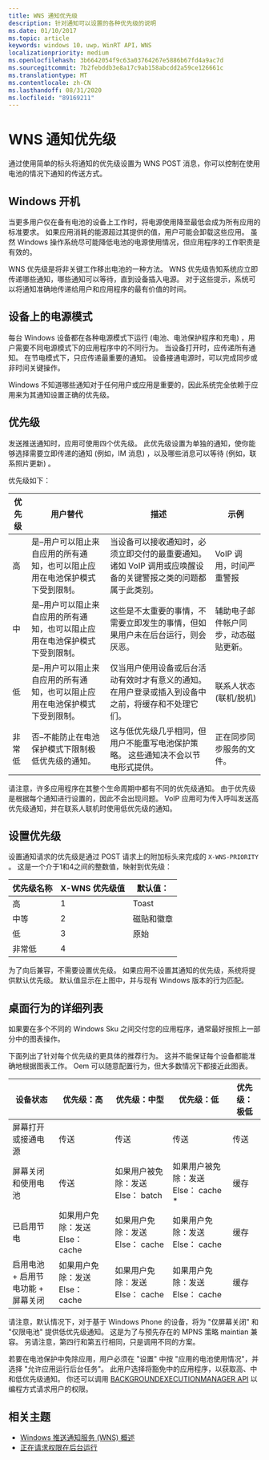 ```yaml
---
title: WNS 通知优先级
description: 针对通知可以设置的各种优先级的说明
ms.date: 01/10/2017
ms.topic: article
keywords: windows 10，uwp，WinRT API，WNS
localizationpriority: medium
ms.openlocfilehash: 3b6642054f9c63a03764267e5886b67fd4a9ac7d
ms.sourcegitcommit: 7b2febddb3e8a17c9ab158abcdd2a59ce126661c
ms.translationtype: MT
ms.contentlocale: zh-CN
ms.lasthandoff: 08/31/2020
ms.locfileid: "89169211"
---
```

# <a name="wns-notification-priorities"></a>WNS 通知优先级
通过使用简单的标头将通知的优先级设置为 WNS POST 消息，你可以控制在使用电池的情况下通知的传送方式。

## <a name="power-on-windows"></a>Windows 开机
当更多用户仅在备有电池的设备上工作时，将电源使用降至最低会成为所有应用的标准要求。 如果应用消耗的能源超过其提供的值，用户可能会卸载这些应用。 虽然 Windows 操作系统尽可能降低电池的电源使用情况，但应用程序的工作职责是有效的。 

WNS 优先级是将非关键工作移出电池的一种方法。 WNS 优先级告知系统应立即传递哪些通知，哪些通知可以等待，直到设备插入电源。 对于这些提示，系统可以将通知准确地传递给用户和应用程序的最有价值的时间。 

## <a name="power-modes-on-the-device"></a>设备上的电源模式
每台 Windows 设备都在各种电源模式下运行 (电池、电池保护程序和充电) ，用户需要不同电源模式下的应用程序中的不同行为。 当设备打开时，应传递所有通知。 在节电模式下，只应传递最重要的通知。 设备接通电源时，可以完成同步或非时间关键操作。

Windows 不知道哪些通知对于任何用户或应用是重要的，因此系统完全依赖于应用来为其通知设置正确的优先级。 

## <a name="priorities"></a>优先级
发送推送通知时，应用可使用四个优先级。 此优先级设置为单独的通知，使你能够选择需要立即传递的通知 (例如，IM 消息) ，以及哪些消息可以等待 (例如，联系照片更新) 。

优先级如下： 

|    优先级    |    用户替代    |    描述    |    示例    |
|----------------|---------------------|-------------------|---------------|
|    高    |    是–用户可以阻止来自应用的所有通知，也可以阻止应用在电池保护模式下受到限制。    |    当设备可以接收通知时，必须立即交付的最重要通知。 诸如 VoIP 调用或应唤醒设备的关键警报之类的问题都属于此类别。    |    VoIP 调用，时间严重警报    |
|    中    |    是–用户可以阻止来自应用的所有通知，也可以阻止应用在电池保护模式下受到限制。    |    这些是不太重要的事情，不需要立即发生的事情，但如果用户未在后台运行，则会厌恶。    |    辅助电子邮件帐户同步，动态磁贴更新。    |
|    低    |    是–用户可以阻止来自应用的所有通知，也可以阻止应用在电池保护模式下受到限制。    |    仅当用户使用设备或后台活动有效时才有意义的通知。 在用户登录或插入到设备中之前，将缓存和不处理它们。    |    联系人状态 (联机/脱机)     |
|    非常低     |    否–不能防止在电池保护模式下限制极低优先级的通知。    |    这与低优先级几乎相同，但用户不能重写电池保护策略。 这些通知决不会以节电形式提供。    |    正在同步同步服务的文件。    |

请注意，许多应用程序在其整个生命周期中都有不同的优先级通知。 由于优先级是根据每个通知进行设置的，因此不会出现问题。 VoIP 应用可为传入呼叫发送高优先级通知，并在联系人联机时使用低优先级的通知。 

## <a name="setting-the-priority"></a>设置优先级

设置通知请求的优先级是通过 POST 请求上的附加标头来完成的 `X-WNS-PRIORITY` 。 这是一个介于1和4之间的整数值，映射到优先级： 

| 优先级名称 | X-WNS 优先级值 | 默认值： |
|---------------|----------------------|------------------|
| 高 | 1 | Toast |
| 中等 | 2 | 磁贴和徽章 |
| 低 | 3 | 原始 |
| 非常低 | 4 |  |

为了向后兼容，不需要设置优先级。 如果应用不设置其通知的优先级，系统将提供默认优先级。 默认值显示在上图中，并与现有 Windows 版本的行为匹配。 

## <a name="detailed-listing-of-desktop-behavior"></a>桌面行为的详细列表 

如果要在多个不同的 Windows Sku 之间交付您的应用程序，通常最好按照上一部分中的图表操作。 

下面列出了针对每个优先级的更具体的推荐行为。 这并不能保证每个设备都能准确地根据图表工作。 Oem 可以随意配置行为，但大多数情况下都接近此图表。 

| 设备状态    | 优先级：高    |    优先级：中型        | 优先级：低    |    优先级：极低    |
|-------------------------------------------------------|----------------------------------------------------|----------------------------------------------------|----------------------------------------------------|--------------------------|
|    屏幕打开或接通电源    |    传送    |    传送    |    传送    |    传送    |
|    屏幕关闭和使用电池    |    传送    |    如果用户被免除：发送 Else： batch     |    如果用户被免除：发送 Else： cache *    |    缓存    |
|    已启用节电    |    如果用户免除：发送 Else： cache    |    如果用户免除：发送 Else： cache    |    如果用户免除：发送 Else： cache    |    缓存     |
|    启用电池 + 启用节电功能 + 屏幕关闭    |    如果用户免除：发送 Else： cache    |    如果用户免除：发送 Else： cache    |    如果用户免除：发送 Else： cache    |    缓存    |

请注意，默认情况下，对于基于 Windows Phone 的设备，将为 "仅屏幕关闭" 和 "仅限电池" 提供低优先级通知。 这是为了与预先存在的 MPNS 策略 maintian 兼容。 另请注意，第四行和第五行相同，只是调用不同的方案。

若要在电池保护中免除应用，用户必须在 "设置" 中按 "应用的电池使用情况"，并选择 "允许应用运行后台任务"。 此用户选择将豁免中的应用程序，以获取高、中和低优先级通知。 你还可以调用 [BACKGROUNDEXECUTIONMANAGER API](/uwp/api/windows.applicationmodel.background.backgroundexecutionmanager.requestaccesskindasync#Windows_ApplicationModel_Background_BackgroundExecutionManager_RequestAccessKindAsync_Windows_ApplicationModel_Background_BackgroundAccessRequestKind_System_String_) 以编程方式请求用户的权限。  

## <a name="related-topics"></a>相关主题
- [Windows 推送通知服务 (WNS) 概述](windows-push-notification-services--wns--overview.md)
- [正在请求权限在后台运行](/uwp/api/windows.applicationmodel.background.backgroundexecutionmanager.requestaccesskindasync#Windows_ApplicationModel_Background_BackgroundExecutionManager_RequestAccessKindAsync_Windows_ApplicationModel_Background_BackgroundAccessRequestKind_System_String_)
